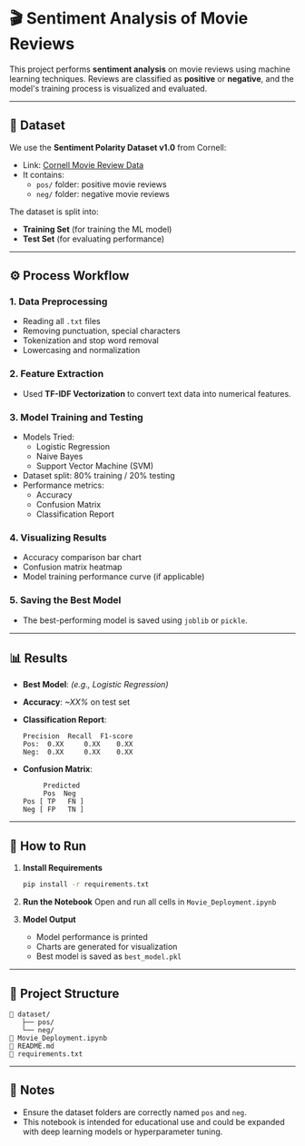 
# 🎬 Sentiment Analysis of Movie Reviews

This project performs **sentiment analysis** on movie reviews using machine learning techniques. Reviews are classified as **positive** or **negative**, and the model's training process is visualized and evaluated.

---

## 📁 Dataset

We use the **Sentiment Polarity Dataset v1.0** from Cornell:
- Link: [Cornell Movie Review Data](https://www.cs.cornell.edu/people/pabo/movie-review-data/)
- It contains:
  - `pos/` folder: positive movie reviews
  - `neg/` folder: negative movie reviews

The dataset is split into:
- **Training Set** (for training the ML model)
- **Test Set** (for evaluating performance)

---

## ⚙️ Process Workflow

### 1. **Data Preprocessing**
- Reading all `.txt` files
- Removing punctuation, special characters
- Tokenization and stop word removal
- Lowercasing and normalization

### 2. **Feature Extraction**
- Used **TF-IDF Vectorization** to convert text data into numerical features.

### 3. **Model Training and Testing**
- Models Tried:
  - Logistic Regression
  - Naive Bayes
  - Support Vector Machine (SVM)
- Dataset split: 80% training / 20% testing
- Performance metrics:
  - Accuracy
  - Confusion Matrix
  - Classification Report

### 4. **Visualizing Results**
- Accuracy comparison bar chart
- Confusion matrix heatmap
- Model training performance curve (if applicable)

### 5. **Saving the Best Model**
- The best-performing model is saved using `joblib` or `pickle`.

---

## 📊 Results

- **Best Model**: *(e.g., Logistic Regression)*
- **Accuracy**: *~XX%* on test set
- **Classification Report**:
  ```
  Precision  Recall  F1-score
  Pos:  0.XX     0.XX    0.XX
  Neg:  0.XX     0.XX    0.XX
  ```

- **Confusion Matrix**:
  ```
       Predicted
       Pos  Neg
  Pos [ TP   FN ]
  Neg [ FP   TN ]
  ```

---

## 🧪 How to Run

1. **Install Requirements**
   ```bash
   pip install -r requirements.txt
   ```

2. **Run the Notebook**
   Open and run all cells in `Movie_Deployment.ipynb`

3. **Model Output**
   - Model performance is printed
   - Charts are generated for visualization
   - Best model is saved as `best_model.pkl`

---

## 📂 Project Structure

```
📁 dataset/
   ├── pos/
   └── neg/
📄 Movie_Deployment.ipynb
📄 README.md
📄 requirements.txt
```

---

## 💬 Notes

- Ensure the dataset folders are correctly named `pos` and `neg`.
- This notebook is intended for educational use and could be expanded with deep learning models or hyperparameter tuning.
